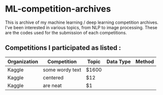 # ML-competition-archives

This is archive of my machine learning / deep learning competition archives.
I've been interested in various topics, from NLP to image processing. These are the codes used for the submission of each competitions.

## Competitions I participated as listed : 

| Organization | Competition | Topic | Data Type | Method |
|--|--|--|--|--|
| Kaggle | some wordy text | $1600 |   |   |   |
| Kaggle | centered        |   $12 |   |   |   |
| Kaggle | are neat        |    $1 |   |   |   |
